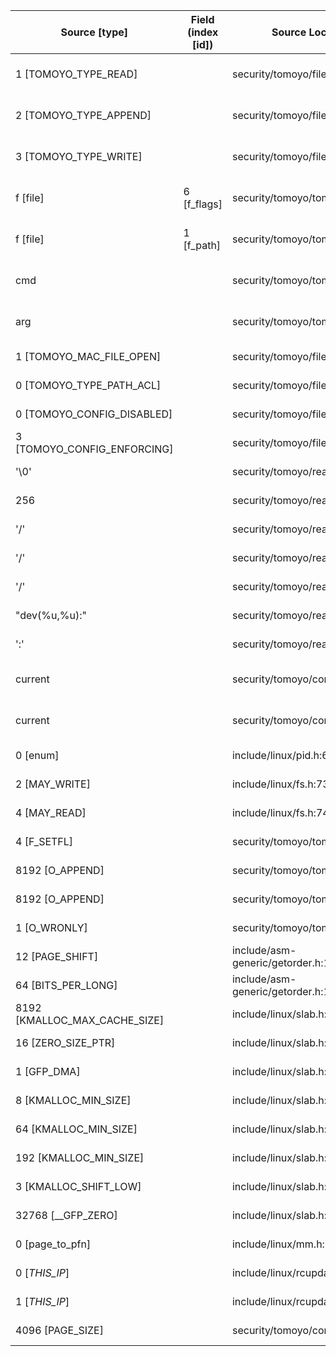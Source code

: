 | Source  [type]                | Field (index [id]) | Source Location                   | Label at Source             |
|-------------------------------|--------------------|-----------------------------------|-----------------------------|
| 1 [TOMOYO_TYPE_READ]          |                    | security/tomoyo/file.c:759        | operation, static, mediator |
| 2 [TOMOYO_TYPE_APPEND]        |                    | security/tomoyo/file.c:762        | operation, static, mediator |
| 3 [TOMOYO_TYPE_WRITE]         |                    | security/tomoyo/file.c:762        | operation, static, mediator |
| f [file]                      | 6 [f_flags]        | security/tomoyo/tomoyo.c:329      | operation, dynamic, input   |
| f [file]                      | 1 [f_path]         | security/tomoyo/tomoyo.c:329      | object, dynamic, input      |
| cmd                           |                    | security/tomoyo/tomoyo.c:312      | operation, dynamic, input   |
| arg                           |                    | security/tomoyo/tomoyo.c:312      | operation, dynamic, input   |
| 1 [TOMOYO_MAC_FILE_OPEN]      |                    | security/tomoyo/file.c:751        | all, static, mediator       |
| 0 [TOMOYO_TYPE_PATH_ACL]      |                    | security/tomoyo/file.c:567        | all, static, mediator       |
| 0 [TOMOYO_CONFIG_DISABLED]    |                    | security/tomoyo/file.c:748        | all, static, mediator       |
| 3 [TOMOYO_CONFIG_ENFORCING]   |                    | security/tomoyo/file.c:770        | all, static, mediator       |
| '\0'                          |                    | security/tomoyo/realpath.c:269    | all, static, mediator       |
| 256                           |                    | security/tomoyo/realpath.c:125    | all, static, mediator       |
| '/'                           |                    | security/tomoyo/realpath.c:158    | all, static, mediator       |
| '/'                           |                    | security/tomoyo/realpath.c:127    | all, static, mediator       |
| '/'                           |                    | security/tomoyo/realpath.c:130    | all, static, mediator       |
| "dev(%u,%u):"                 |                    | security/tomoyo/realpath.c:185    | all, static, mediator       |
| ':'                           |                    | security/tomoyo/realpath.c:203    | all, static, mediator       |
| current                       |                    | security/tomoyo/common.h:1139     | subject, dynamic, external  |
| current                       |                    | security/tomoyo/common.h:1124     | subject, dynamic, external  |
| 0 [enum]                      |                    | include/linux/pid.h:6             | all, static, external       |
| 2 [MAY_WRITE]                 |                    | include/linux/fs.h:73             | all, static, external       |
| 4 [MAY_READ]                  |                    | include/linux/fs.h:74             | all, static, external       |
| 4 [F_SETFL]                   |                    | security/tomoyo/tomoyo.c:315      | all, static, external       |
| 8192 [O_APPEND]               |                    | security/tomoyo/tomoyo.c:315      | all, static, external       |
| 8192 [O_APPEND]               |                    | security/tomoyo/tomoyo.c:318      | all, static, external       |
| 1 [O_WRONLY]                  |                    | security/tomoyo/tomoyo.c:318      | all, static, external       |
| 12 [PAGE_SHIFT]               |                    | include/asm-generic/getorder.h:18 | all, static, external       |
| 64 [BITS_PER_LONG]            |                    | include/asm-generic/getorder.h:19 | all, static, external       |
| 8192 [KMALLOC_MAX_CACHE_SIZE] |                    | include/linux/slab.h:415          | all, static, external       |
| 16 [ZERO_SIZE_PTR]            |                    | include/linux/slab.h:422          | all, static, external       |
| 1 [GFP_DMA]                   |                    | include/linux/slab.h:418          | all, static, external       |
| 8 [KMALLOC_MIN_SIZE]          |                    | include/linux/slab.h:252          | all, static, external       |
| 64 [KMALLOC_MIN_SIZE]         |                    | include/linux/slab.h:255          | all, static, external       |
| 192 [KMALLOC_MIN_SIZE]        |                    | include/linux/slab.h:257          | all, static, external       |
| 3 [KMALLOC_SHIFT_LOW]         |                    | include/linux/slab.h:253          | all, static, external       |
| 32768 [__GFP_ZERO]            |                    | include/linux/slab.h:578          | all, static, external       |
| 0 [page_to_pfn]               |                    | include/linux/mm.h:951            | all, static, external       |
| 0 [_THIS_IP_]                 |                    | include/linux/rcupdate.h:418      | all, static, external       |
| 1 [_THIS_IP_]                 |                    | include/linux/rcupdate.h:423      | all, static, external       |
| 4096 [PAGE_SIZE]              |                    | security/tomoyo/common.h:1306     | all, static, external       |